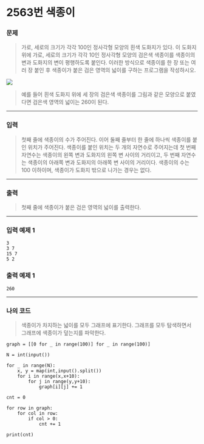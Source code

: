 # 2563번 색종이
### 문제
> 가로, 세로의 크기가 각각 100인 정사각형 모양의 흰색 도화지가 있다. 이 도화지 위에 가로, 세로의 크기가 각각 10인 정사각형 모양의 검은색 색종이를 색종이의 변과 도화지의 변이 평행하도록 붙인다. 이러한 방식으로 색종이를 한 장 또는 여러 장 붙인 후 색종이가 붙은 검은 영역의 넓이를 구하는 프로그램을 작성하시오.

![](https://www.acmicpc.net/upload/images/IcZB4bH8h7wwEY6z7qyoqNXkMsh.png)  

> 예를 들어 흰색 도화지 위에 세 장의 검은색 색종이를 그림과 같은 모양으로 붙였다면 검은색 영역의 넓이는 260이 된다.

---

### 입력
> 첫째 줄에 색종이의 수가 주어진다. 이어 둘째 줄부터 한 줄에 하나씩 색종이를 붙인 위치가 주어진다. 색종이를 붙인 위치는 두 개의 자연수로 주어지는데 첫 번째 자연수는 색종이의 왼쪽 변과 도화지의 왼쪽 변 사이의 거리이고, 두 번째 자연수는 색종이의 아래쪽 변과 도화지의 아래쪽 변 사이의 거리이다. 색종이의 수는 100 이하이며, 색종이가 도화지 밖으로 나가는 경우는 없다.

---

### 출력
> 첫째 줄에 색종이가 붙은 검은 영역의 넓이를 출력한다.

---

### 입력 예제 1
```
3
3 7
15 7
5 2
```

### 출력 예제 1
```
260
```

---

### 나의 코드
> 색종이가 차지하는 넓이를 모두 그래프에 표기한다. 그래프를 모두 탐색하면서 그래프에 색종이가 덮는지를 파악한다.

```
graph = [[0 for _ in range(100)] for _ in range(100)]

N = int(input())

for _ in range(N):
    x, y = map(int,input().split())
    for i in range(x,x+10):
        for j in range(y,y+10):
            graph[i][j] += 1

cnt = 0

for row in graph:
    for col in row:
        if col > 0:
            cnt += 1

print(cnt)
```




